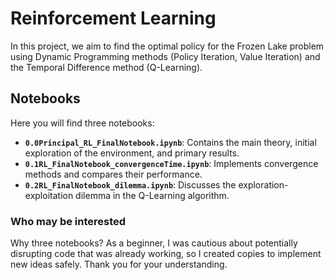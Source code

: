 # Reinforcement Learning

In this project, we aim to find the optimal policy for the Frozen Lake problem using Dynamic Programming methods (Policy Iteration, Value Iteration) and the Temporal Difference method (Q-Learning).

## Notebooks

Here you will find three notebooks:

* **`0.0Principal_RL_FinalNotebook.ipynb`**: Contains the main theory, initial exploration of the environment, and primary results.
* **`0.1RL_FinalNotebook_convergenceTime.ipynb`**: Implements convergence methods and compares their performance.
* **`0.2RL_FinalNotebook_dilemma.ipynb`**: Discusses the exploration-exploitation dilemma in the Q-Learning algorithm.

### Who may be interested

Why three notebooks? As a beginner, I was cautious about potentially disrupting code that was already working, so I created copies to implement new ideas safely. Thank you for your understanding.

